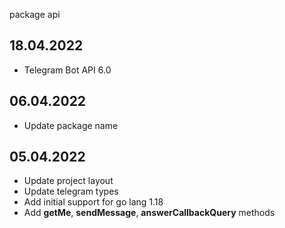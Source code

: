 package api

## 18.04.2022
- Telegram Bot API 6.0

## 06.04.2022
- Update package name

## 05.04.2022 
- Update project layout
- Update telegram types
- Add initial support for go lang 1.18
- Add **getMe**, **sendMessage**, **answerCallbackQuery** methods  
